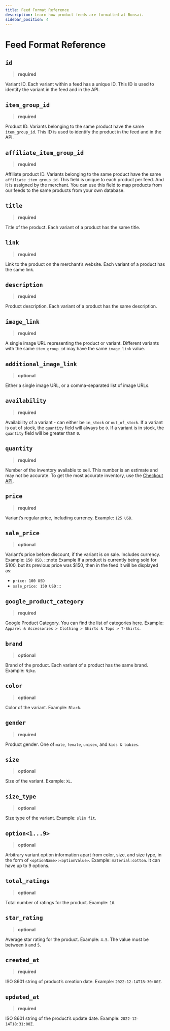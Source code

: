 ```yaml
---
title: Feed Format Reference
description: Learn how product feeds are formatted at Bonsai.
sidebar_position: 4
---
```


# Feed Format Reference

## `id`

> **required**

Variant ID. Each variant within a feed has a unique ID. This ID is used to identify the variant in
the feed and in the API.

## `item_group_id`

> **required**

Product ID. Variants belonging to the same product have the same `item_group_id`. This ID is used to
identify the product in the feed and in the API.

## `affiliate_item_group_id`

> **required**

Affiliate product ID. Variants belonging to the same product have the same `affiliate_item_group_id`.
This field is unique to each product per feed. And it is assigned by the merchant. You can use
this field to map products from our feeds to the same products from your own database.

## `title`

> **required**

Title of the product. Each variant of a product has the same title.

## `link`

> **required**

Link to the product on the merchant’s website. Each variant of a product has the same link.

## `description`

> **required**

Product description. Each variant of a product has the same description.

## `image_link`

> **required**

A single image URL representing the product or variant. Different variants with the same
`item_group_id` may have the same `image_link` value.

## `additional_image_link`

> **optional**

Either a single image URL, or a comma-separated list of image URLs.

## `availability`

> **required**

Availability of a variant - can either be `in_stock` or `out_of_stock`. If a variant is out of stock,
the `quantity` field will always be `0`. If a variant is in stock, the `quantity` field will be greater
than `0`.

## `quantity`

> **required**

Number of the inventory available to sell. This number is an estimate and may not be accurate. To get
the most accurate inventory, use the [Checkout API](/docs/api/orders/checkout-totals).

## `price`

> **required**

Variant’s regular price, including currency. Example: `125 USD`.

## `sale_price`

> **optional**

Variant’s price before discount, if the variant is on sale. Includes currency. Example: `150 USD`.
:::note Example
If a product is currently being sold for $100, but its previous price was $150, then in the feed it will be displayed as:
- `price: 100 USD`
- `sale_price: 150 USD`
:::
## `google_product_category`

> **required**

Google Product Category. You can find the list of categories [here](https://support.google.com/merchants/answer/6324436?hl=en). Example: `Apparel & Accessories > Clothing > Shirts & Tops > T-Shirts`.

## `brand`

> **optional**

Brand of the product. Each variant of a product has the same brand. Example: `Nike`.

## `color`

> **optional**

Color of the variant. Example: `Black`.

## `gender`

> **required**

Product gender. One of `male`, `female`, `unisex`, and `kids & babies`.

## `size`

> **optional**

Size of the variant. Example: `XL`.

## `size_type`

> **optional**

Size type of the variant. Example: `slim fit`.

## `option<1...9>`

> **optional**

Arbitrary variant option information apart from color, size, and size type, in the form of `<optionName>:<optionValue>`. Example: `material:cotton`. It can have up to 9 options.

## `total_ratings`

> **optional**

Total number of ratings for the product. Example: `10`.

## `star_rating`

> **optional**

Average star rating for the product. Example: `4.5`. The value must be between `0` and `5`.

## `created_at`

> **required**

ISO 8601 string of product’s creation date. Example: `2022-12-14T18:30:00Z`.

## `updated_at`

> **required**

ISO 8601 string of the product’s update date. Example: `2022-12-14T18:31:00Z`.
